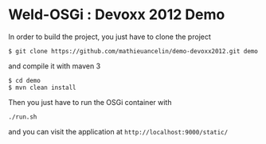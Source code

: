 Weld-OSGi : Devoxx 2012 Demo
===============

In order to build the project, you just have to clone the project 

```
$ git clone https://github.com/mathieuancelin/demo-devoxx2012.git demo
```

and compile it with maven 3

```
$ cd demo
$ mvn clean install
```

Then you just have to run the OSGi container with 

```
./run.sh
```

and you can visit the application at `http://localhost:9000/static/`